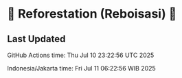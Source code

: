 
# 🌳 Reforestation (Reboisasi) 🌲

## Last Updated

GitHub Actions time: Thu Jul 10 23:22:56 UTC 2025

Indonesia/Jakarta time: Fri Jul 11 06:22:56 WIB 2025
